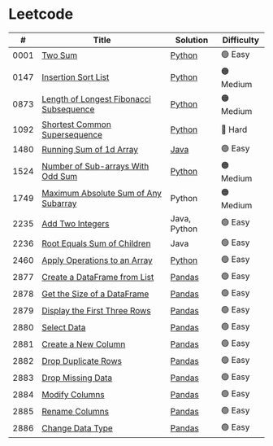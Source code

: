 # Leetcode

|#|Title|Solution|Difficulty|
|-|-----|--------|----------|
|0001|[Two Sum](https://leetcode.com/problems/two-sum/description/)|[Python](/submissions/0001-two-sum/solution.py)|🟢 Easy|
|0147|[Insertion Sort List](https://leetcode.com/problems/insertion-sort-list/description/)|[Python](/submissions/0147-insertion-sort-list/solution.py)|🟠 Medium|
|0873|[Length of Longest Fibonacci Subsequence](https://leetcode.com/problems/length-of-longest-fibonacci-subsequence/description/)|[Python](/submissions/0873-length-of-longest-fibonacci-subsequence/solution.py)|🟠 Medium|
|1092|[Shortest Common Supersequence](https://leetcode.com/problems/shortest-common-supersequence/description/)|[Python](submissions/1092-shortest-common-supersequence/solution.py)|🔴 Hard|
|1480|[Running Sum of 1d Array](https://leetcode.com/problems/running-sum-of-1d-array/description/)|[Java](/submissions/1480-running-sum-of-1d-array/solution.java)|🟢 Easy|
|1524|[Number of Sub-arrays With Odd Sum](https://leetcode.com/problems/number-of-sub-arrays-with-odd-sum/description/)|[Python](/submissions/1524-number-of-sub-arrays-with-odd-sum/solution.py)|🟠 Medium|
|1749|[Maximum Absolute Sum of Any Subarray](https://leetcode.com/problems/maximum-absolute-sum-of-any-subarray/description/)|Python|🟠 Medium|
|2235|[Add Two Integers](https://leetcode.com/problems/add-two-integers/)|Java, Python|🟢 Easy|
|2236|[Root Equals Sum of Children](https://leetcode.com/problems/root-equals-sum-of-children/description/)|Java|🟢 Easy|
|2460|[Apply Operations to an Array](https://leetcode.com/problems/apply-operations-to-an-array/description/)|[Python](/submissions/2460-apply-operations-to-an-array/solution.py)|🟢 Easy|
|2877|[Create a DataFrame from List](https://leetcode.com/problems/create-a-dataframe-from-list/description/)|[Pandas](/submissions/2877-create-a-dataframe-from-list/solution.py)|🟢 Easy|
|2878|[Get the Size of a DataFrame](https://leetcode.com/problems/get-the-size-of-a-dataframe/description/)|[Pandas](/submissions/2878-get-the-size-of-a-dataframe/solution.py)|🟢 Easy|
|2879|[Display the First Three Rows](https://leetcode.com/problems/display-the-first-three-rows/description/)|[Pandas](/submissions/2879-display-the-first-three-rows/solution.py)|🟢 Easy|
|2880|[Select Data](https://leetcode.com/problems/select-data/description/)|[Pandas](/submissions/2880-select-data/solution.py)|🟢 Easy|
|2881|[Create a New Column](https://leetcode.com/problems/create-a-new-column/description/)|[Pandas](/submissions/2881-create-a-new-column)|🟢 Easy|
|2882|[Drop Duplicate Rows](https://leetcode.com/problems/drop-duplicate-rows/description/)|[Pandas](/submissions/2882-drop-duplicate-rows/solution.py)|🟢 Easy|
|2883|[Drop Missing Data](https://leetcode.com/problems/drop-missing-data/description/)|[Pandas](/submissions/2883-drop-missing-data/solution.py)|🟢 Easy|
|2884|[Modify Columns](https://leetcode.com/problems/modify-columns/description/)|[Pandas](https://github.com/in27sung/LeetCode/blob/main/submissions/2884-modify-columns/solution.py)|🟢 Easy|
|2885|[Rename Columns](https://leetcode.com/problems/rename-columns/description/)|[Pandas](/submissions/2885-rename-columns/solution.py)|🟢 Easy|
|2886|[Change Data Type](https://leetcode.com/problems/change-data-type/description/)|[Pandas](/submissions/2886-change-data-type/solution.py)|🟢 Easy|
